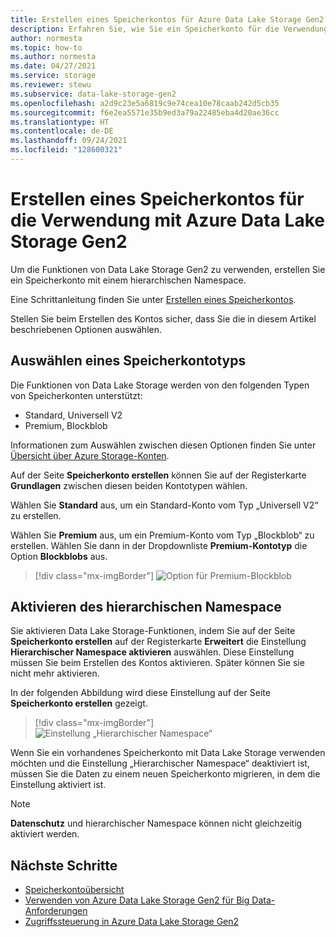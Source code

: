```yaml
---
title: Erstellen eines Speicherkontos für Azure Data Lake Storage Gen2
description: Erfahren Sie, wie Sie ein Speicherkonto für die Verwendung mit Azure Data Lake Storage Gen2 erstellen.
author: normesta
ms.topic: how-to
ms.author: normesta
ms.date: 04/27/2021
ms.service: storage
ms.reviewer: stewu
ms.subservice: data-lake-storage-gen2
ms.openlocfilehash: a2d9c23e5a6819c9e74cea10e78caab242d5cb35
ms.sourcegitcommit: f6e2ea5571e35b9ed3a79a22485eba4d20ae36cc
ms.translationtype: HT
ms.contentlocale: de-DE
ms.lasthandoff: 09/24/2021
ms.locfileid: "128600321"
---
```

# <a name="create-a-storage-account-to-use-with-azure-data-lake-storage-gen2"></a>Erstellen eines Speicherkontos für die Verwendung mit Azure Data Lake Storage Gen2

Um die Funktionen von Data Lake Storage Gen2 zu verwenden, erstellen Sie ein Speicherkonto mit einem hierarchischen Namespace.

Eine Schrittanleitung finden Sie unter [Erstellen eines Speicherkontos](../common/storage-account-create.md?toc=%2Fazure%2Fstorage%2Fblobs%2Ftoc.json).

Stellen Sie beim Erstellen des Kontos sicher, dass Sie die in diesem Artikel beschriebenen Optionen auswählen.

## <a name="choose-a-storage-account-type"></a>Auswählen eines Speicherkontotyps

Die Funktionen von Data Lake Storage werden von den folgenden Typen von Speicherkonten unterstützt:

- Standard, Universell V2
- Premium, Blockblob

Informationen zum Auswählen zwischen diesen Optionen finden Sie unter [Übersicht über Azure Storage-Konten](../common/storage-account-overview.md?toc=%2Fazure%2Fstorage%2Fblobs%2Ftoc.json).

Auf der Seite **Speicherkonto erstellen** können Sie auf der Registerkarte **Grundlagen** zwischen diesen beiden Kontotypen wählen.

Wählen Sie **Standard** aus, um ein Standard-Konto vom Typ „Universell V2“ zu erstellen.

Wählen Sie **Premium** aus, um ein Premium-Konto vom Typ „Blockblob“ zu erstellen. Wählen Sie dann in der Dropdownliste **Premium-Kontotyp** die Option **Blockblobs** aus.

> [!div class="mx-imgBorder"]
> ![Option für Premium-Blockblob](./media/create-data-lake-storage-account/premium-block-blob-option.png)

## <a name="enable-the-hierarchical-namespace"></a>Aktivieren des hierarchischen Namespace

Sie aktivieren Data Lake Storage-Funktionen, indem Sie auf der Seite **Speicherkonto erstellen** auf der Registerkarte **Erweitert** die Einstellung **Hierarchischer Namespace aktivieren** auswählen. Diese Einstellung müssen Sie beim Erstellen des Kontos aktivieren. Später können Sie sie nicht mehr aktivieren.

In der folgenden Abbildung wird diese Einstellung auf der Seite **Speicherkonto erstellen** gezeigt.

> [!div class="mx-imgBorder"]
> ![Einstellung „Hierarchischer Namespace“](./media/create-data-lake-storage-account/hierarchical-namespace-feature.png)

Wenn Sie ein vorhandenes Speicherkonto mit Data Lake Storage verwenden möchten und die Einstellung „Hierarchischer Namespace“ deaktiviert ist, müssen Sie die Daten zu einem neuen Speicherkonto migrieren, in dem die Einstellung aktiviert ist.

> [!NOTE]
> **Datenschutz** und hierarchischer Namespace können nicht gleichzeitig aktiviert werden.

## <a name="next-steps"></a>Nächste Schritte

- [Speicherkontoübersicht](../common/storage-account-overview.md)
- [Verwenden von Azure Data Lake Storage Gen2 für Big Data-Anforderungen](data-lake-storage-data-scenarios.md)
- [Zugriffssteuerung in Azure Data Lake Storage Gen2](data-lake-storage-access-control.md)
